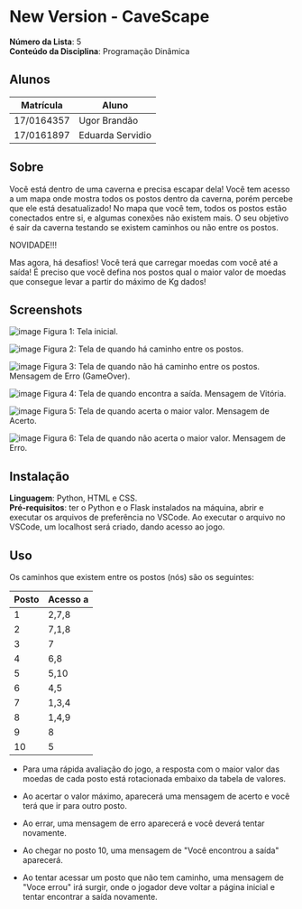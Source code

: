 

# New Version - CaveScape

**Número da Lista**: 5 <br>
**Conteúdo da Disciplina**: Programação Dinâmica

## Alunos
|Matrícula | Aluno |
| -- | -- |
| 17/0164357  |  Ugor Brandão |
| 17/0161897 | Eduarda Servidio |

## Sobre  
Você está dentro de uma caverna e precisa escapar dela! Você tem acesso a um mapa onde mostra todos os postos dentro da caverna, porém percebe que ele está desatualizado! No mapa que você tem, todos os postos estão conectados entre si, e algumas conexões não existem mais. O seu objetivo é sair da caverna testando se existem caminhos ou não entre os postos. <br>

NOVIDADE!!! <br>

Mas agora, há desafios! Você terá que carregar moedas com você até a saída! É preciso que você defina nos postos qual
o maior valor de moedas que consegue levar a partir do máximo de Kg dados!

## Screenshots
![image](https://user-images.githubusercontent.com/52542729/163654706-2fae760d-81ec-402a-9019-c8cea27e037d.png)
Figura 1: Tela inicial.

![image](https://user-images.githubusercontent.com/52542729/163659615-113a53a2-1acd-4eb8-b6cf-41310b17add8.png)
Figura 2: Tela de quando há caminho entre os postos.

![image](https://user-images.githubusercontent.com/52542729/163654735-66860ab7-0dda-4566-b9bc-e63750a633a7.png)
Figura 3: Tela de quando não há caminho entre os postos. Mensagem de Erro (GameOver).

![image](https://user-images.githubusercontent.com/52542729/163654800-736f455c-ac44-41d0-b412-d65aa7dfb77e.png)
Figura 4: Tela de quando encontra a saída. Mensagem de Vitória.

![image](https://user-images.githubusercontent.com/52542729/163681386-289491c4-0ccb-4b8f-9406-76d34da2e942.png)
Figura 5: Tela de quando acerta o maior valor. Mensagem de Acerto.

![image](https://user-images.githubusercontent.com/52542729/163659660-dd77ea83-d402-478c-b392-0fe214ed0076.png)
Figura 6: Tela de quando não acerta o maior valor. Mensagem de Erro.

## Instalação 
**Linguagem**: Python, HTML e CSS. <br>
**Pré-requisitos**: ter o Python e o Flask instalados na máquina, abrir e executar os arquivos de preferência no VSCode.
Ao executar o arquivo no VSCode, um localhost será criado, dando acesso ao jogo.

## Uso 
Os caminhos que existem entre os postos (nós) são os seguintes:

| Posto | Acesso a |
| -- | -- |
| 1  | 2,7,8 |
| 2  | 7,1,8 |
| 3  | 7 |
| 4  | 6,8 |
| 5  | 5,10 |
| 6  | 4,5 |
| 7  | 1,3,4 |
| 8  | 1,4,9 |
| 9  | 8 |
| 10  | 5 |

* Para uma rápida avaliação do jogo, a resposta com o maior valor das moedas de cada posto está rotacionada embaixo da tabela de valores. <br>

* Ao acertar o valor máximo, aparecerá uma mensagem de acerto e você terá que ir para outro posto. <br>

* Ao errar, uma mensagem de erro aparecerá e você deverá tentar novamente.

* Ao chegar no posto 10, uma mensagem de "Você encontrou a saída" aparecerá. <br> 

* Ao tentar acessar um posto que não tem caminho, uma mensagem de "Voce errou" irá surgir, onde o jogador deve voltar a página inicial e tentar encontrar a saída novamente.
